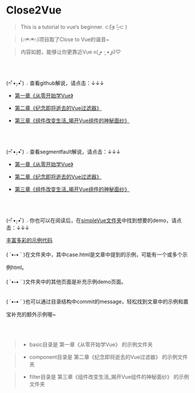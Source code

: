 # Close2Vue

> This is a tutorial to vue‘s beginner.  ⊂(˃̶͈̀ε ˂̶͈́ ⊂ )

> (∩ᵒ̴̶̷̤⌔ᵒ̴̶̷̤∩)项目取了Close to Vue的谐音~

> 内容如题，能够让你更靠近Vue  ฅ( ̳• ·̫ • ̳ฅ)♡

<br/><br/><br/>
(ෆ ͒•∘̬• ͒)◞  查看github解说，请点击：↓↓↓

* [第一章《从零开始学Vue》](https://github.com/AppianZ/Close2Vue/blob/master/%E4%BB%8E%E9%9B%B6%E5%BC%80%E5%A7%8B%E5%AD%A6Vue.md)

* [第二章《纪念即将逝去的Vue过滤器》](https://github.com/AppianZ/Close2Vue/blob/master/%E7%BA%AA%E5%BF%B5%E5%8D%B3%E5%B0%86%E9%80%9D%E5%8E%BBVue%E8%BF%87%E6%BB%A4%E5%99%A8.md)

* [第三章《组件改变生活_揭开Vue组件的神秘面纱》](https://github.com/AppianZ/Close2Vue/blob/master/Vue%E7%BB%84%E4%BB%B6%E6%94%B9%E5%8F%98%E7%94%9F%E6%B4%BB.md)

<br/><br/><br/>
(ෆ ͒•∘̬• ͒)◞  查看segmentfault解说，请点击：↓↓↓

* [第一章《从零开始学Vue》](https://segmentfault.com/a/1190000005041030)

* [第二章《纪念即将逝去的Vue过滤器》](https://segmentfault.com/a/1190000005027001)

* [第三章《组件改变生活_揭开Vue组件的神秘面纱》](https://segmentfault.com/a/1190000005045219)

<br/><br/><br/>
(ෆ ͒•∘̬• ͒)◞  你也可以在阅读后，在[simpleVue文件夹](https://github.com/AppianZ/Close2Vue/tree/master/simpleVue)中找到想要的demo，请点击：↓↓↓

[丰富多彩的示例代码](https://github.com/AppianZ/Close2Vue/tree/master/simpleVue)

( ´•༝• ` )在文件夹中，其中case.html是文章中提到的示例，可能有一个或多个示例html。

( ´•༝• ` )文件夹中的其他页面是补充示例demo页面。

( ´•༝• ` )也可以通过目录结构中commit的message，轻松找到文章中的示例和嘉宝补充的额外示例喔~

<br/><br/>
> * basic目录是  第一章《从零开始学Vue》  的示例文件夹

> * component目录是  第二章《纪念即将逝去的Vue过滤器》  的示例文件夹

> * filter目录是  第三章《组件改变生活_揭开Vue组件的神秘面纱》  的示例文件夹
